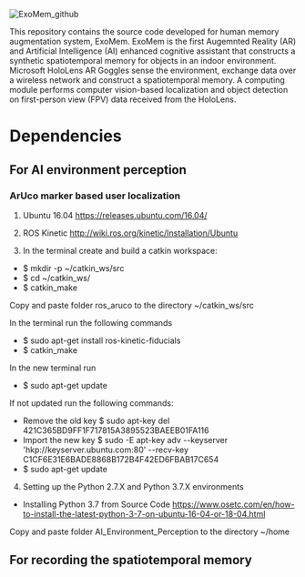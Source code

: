 ![ExoMem_github](https://user-images.githubusercontent.com/7812207/170980352-71c7c8d8-5d7a-40be-9828-f7b873b0b838.png)

This repository contains the source code developed for human memory augmentation system, ExoMem. ExoMem is the first Augemnted Reality (AR) and Artificial Intelligence (AI) enhanced cognitive assistant that constructs a synthetic spatiotemporal memory for objects in an indoor environment. Microsoft HoloLens AR Goggles sense the environment, exchange data over a wireless network and construct a spatiotemporal memory. A computing module performs computer vision-based localization and object detection on first-person view (FPV) data received from the HoloLens.

# Dependencies

## For AI environment perception

### ArUco marker based user localization 

1. Ubuntu 16.04 
https://releases.ubuntu.com/16.04/

2. ROS Kinetic
http://wiki.ros.org/kinetic/Installation/Ubuntu

3. In the terminal create and build a catkin workspace:
  * $ mkdir -p ~/catkin_ws/src
  * $ cd ~/catkin_ws/
  * $ catkin_make
  
Copy and paste folder ros_aruco to the directory ~/catkin_ws/src

In the terminal run the following commands 
  * $ sudo apt-get install ros-kinetic-fiducials
  * $ catkin_make
  
In the new terminal run  
  * $ sudo apt-get update

If not updated run the following commands:
  * Remove the old key $ sudo apt-key del 421C365BD9FF1F717815A3895523BAEEB01FA116
  * Import the new key $ sudo -E apt-key adv --keyserver 'hkp://keyserver.ubuntu.com:80' --recv-key C1CF6E31E6BADE8868B172B4F42ED6FBAB17C654
  * $ sudo apt-get update

4. Setting up the Python 2.7.X and Python 3.7.X environments
  * Installing Python 3.7 from Source Code https://www.osetc.com/en/how-to-install-the-latest-python-3-7-on-ubuntu-16-04-or-18-04.html
  
Copy and paste folder AI_Environment_Perception to the directory ~/home

## For recording the spatiotemporal memory
